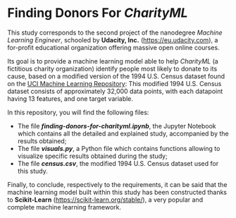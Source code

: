 # Finding Donors For *CharityML*

This study corresponds to the second project of the nanodegree *Machine Learning Engineer*, schooled by **Udacity, Inc.** (https://eu.udacity.com), a for-profit educational organization offering massive open online courses.

Its goal is to provide a machine learning model able to help *CharityML* (a fictitious charity organization) identify people most likely to donate to its cause, based on a modified version of the 1994 U.S. Census dataset found on the [UCI Machine Learning Repository](https://archive.ics.uci.edu/ml/datasets/Census+Income): This modified 1994 U.S. Census dataset consists of approximately 32,000 data points, with each datapoint having 13 features, and one target variable.

In this repository, you will find the following files:
* The file ***finding-donors-for-charityml.ipynb***, the Jupyter Notebook which contains all the detailed and explained study, accompanied by the results obtained;
* The file ***visuals.py***, a Python file which contains functions allowing to visualize specific results obtained during the study;
* The file ***census.csv***, the modified 1994 U.S. Census dataset used for this study.

Finally, to conclude, respectively to the requirements, it can be said that the machine learning model built within this study has been constructed thanks to **Scikit-Learn** (https://scikit-learn.org/stable/), a very popular and complete machine learning framework.
